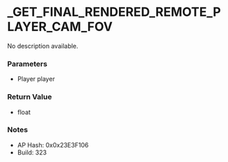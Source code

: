 # _GET_FINAL_RENDERED_REMOTE_PLAYER_CAM_FOV

No description available.

### Parameters
* Player player

### Return Value
* float

### Notes
* AP Hash: 0x0x23E3F106
* Build: 323

